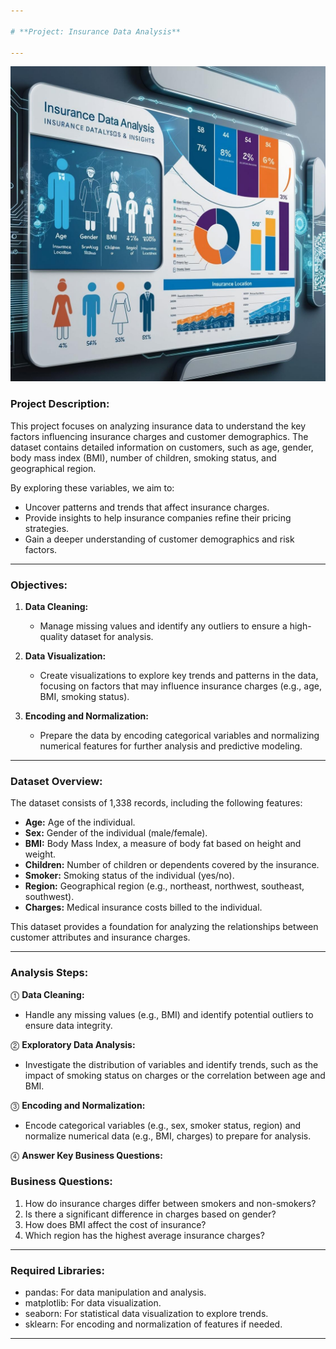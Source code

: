 ```yaml
---

# **Project: Insurance Data Analysis**

---
```


![Project Overview](insurance_data_analysis_Image.jpg)


### **Project Description:**

This project focuses on analyzing insurance data to understand the key factors influencing insurance charges and customer demographics. The dataset contains detailed information on customers, such as age, gender, body mass index (BMI), number of children, smoking status, and geographical region.

By exploring these variables, we aim to:

- Uncover patterns and trends that affect insurance charges.
- Provide insights to help insurance companies refine their pricing strategies.
- Gain a deeper understanding of customer demographics and risk factors.

---

### **Objectives:**

1. **Data Cleaning:**
   - Manage missing values and identify any outliers to ensure a high-quality dataset for analysis.

2. **Data Visualization:**
   - Create visualizations to explore key trends and patterns in the data, focusing on factors that may influence insurance charges (e.g., age, BMI, smoking status).

3. **Encoding and Normalization:**
   - Prepare the data by encoding categorical variables and normalizing numerical features for further analysis and predictive modeling.

---

### **Dataset Overview:**

The dataset consists of 1,338 records, including the following features:

- **Age:** Age of the individual.
- **Sex:** Gender of the individual (male/female).
- **BMI:** Body Mass Index, a measure of body fat based on height and weight.
- **Children:** Number of children or dependents covered by the insurance.
- **Smoker:** Smoking status of the individual (yes/no).
- **Region:** Geographical region (e.g., northeast, northwest, southeast, southwest).
- **Charges:** Medical insurance costs billed to the individual.

This dataset provides a foundation for analyzing the relationships between customer attributes and insurance charges.

---

### **Analysis Steps:**

⓵ **Data Cleaning:**
   - Handle any missing values (e.g., BMI) and identify potential outliers to ensure data integrity.

⓶ **Exploratory Data Analysis:**
   - Investigate the distribution of variables and identify trends, such as the impact of smoking status on charges or the correlation between age and BMI.

⓷ **Encoding and Normalization:**
   - Encode categorical variables (e.g., sex, smoker status, region) and normalize numerical data (e.g., BMI, charges) to prepare for analysis.

⓸ **Answer Key Business Questions:**

   ### **Business Questions:**

   1. How do insurance charges differ between smokers and non-smokers?
   2. Is there a significant difference in charges based on gender?
   3. How does BMI affect the cost of insurance?
   4. Which region has the highest average insurance charges?

---

### **Required Libraries:**

- pandas: For data manipulation and analysis.
- matplotlib: For data visualization.
- seaborn: For statistical data visualization to explore trends.
- sklearn: For encoding and normalization of features if needed.
---

